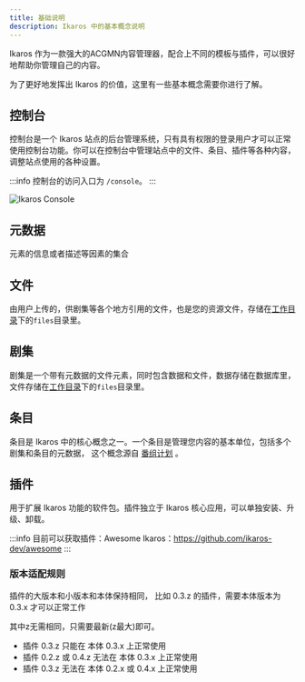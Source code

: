 ```yaml
---
title: 基础说明
description: Ikaros 中的基本概念说明
---
```

Ikaros 作为一款强大的ACGMN内容管理器，配合上不同的模板与插件，可以很好地帮助你管理自己的内容。

为了更好地发挥出 Ikaros 的价值，这里有一些基本概念需要你进行了解。

## 控制台

控制台是一个 Ikaros 站点的后台管理系统，只有具有权限的登录用户才可以正常使用控制台功能。你可以在控制台中管理站点中的文件、条目、插件等各种内容，调整站点使用的各种设置。

:::info
控制台的访问入口为 `/console`。
:::

![Ikaros Console](/img/user-guide-common/Snipaste_2023-07-30_13-15-30.png)

## 元数据

元素的信息或者描述等因素的集合

## 文件

由用户上传的，供剧集等各个地方引用的文件，也是您的资源文件，存储在[工作目录](/getting-started/prepare#)下的`files`目录里。

## 剧集

剧集是一个带有元数据的文件元素，同时包含数据和文件，数据存储在数据库里，文件存储在[工作目录](/getting-started/prepare)下的`files`目录里。

## 条目

条目是 Ikaros 中的核心概念之一。一个条目是管理您内容的基本单位，包括多个剧集和条目的元数据，
这个概念源自 [番组计划](https://bgm.tv/) 。

## 插件

用于扩展 Ikaros 功能的软件包。插件独立于 Ikaros 核心应用，可以单独安装、升级、卸载。

:::info
目前可以获取插件：Awesome Ikaros：<https://github.com/ikaros-dev/awesome>
:::

### 版本适配规则

插件的大版本和小版本和本体保持相同，
比如 0.3.z 的插件，需要本体版本为 0.3.x 才可以正常工作

其中z无需相同，只需要最新(z最大)即可。

- 插件 0.3.z 只能在 本体 0.3.x 上正常使用
- 插件 0.2.z 或 0.4.z 无法在 本体 0.3.x 上正常使用
- 插件 0.3.z 无法在 本体 0.2.x 或 0.4.x 上正常使用
